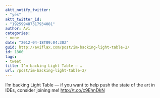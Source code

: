 ```yaml
---
aktt_notify_twitter:
- "yes"
aktt_twitter_id:
- "192599487317934081"
author: Avi
categories:
- none
date: "2012-04-18T09:04:30Z"
guid: http://aviflax.com/post/im-backing-light-table-2/
id: 1860
tags:
- tweet
title: I’m backing Light Table — …
url: /post/im-backing-light-table-2/
---
```

I’m backing Light Table — if you want to help push the state of the art in IDEs, consider joining me! <a href="http://t.co/c9EhnDkN" rel="nofollow">http://t.co/c9EhnDkN</a>